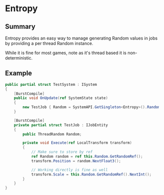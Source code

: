 ﻿# Entropy
## Summary
Entropy provides an easy way to manage generating Random values in jobs by providing a per thread Random instance. 

While it is fine for most games, note as it's thread based it is non-deterministic. 

## Example

```csharp
public partial struct TestSystem : ISystem
{
    [BurstCompile]
    public void OnUpdate(ref SystemState state)
    {
        new TestJob { Random = SystemAPI.GetSingleton<Entropy>().Random }.ScheduleParallel();
    }

    [BurstCompile]
    private partial struct TestJob : IJobEntity
    {
        public ThreadRandom Random;

        private void Execute(ref LocalTransform transform)
        {
            // Make sure to store by ref
            ref Random random = ref this.Random.GetRandomRef();
            transform.Position = random.NextFloat3();

            // Working directly is fine as well
            transform.Scale = this.Random.GetRandomRef().NextInt();
        }
    }
}
```
